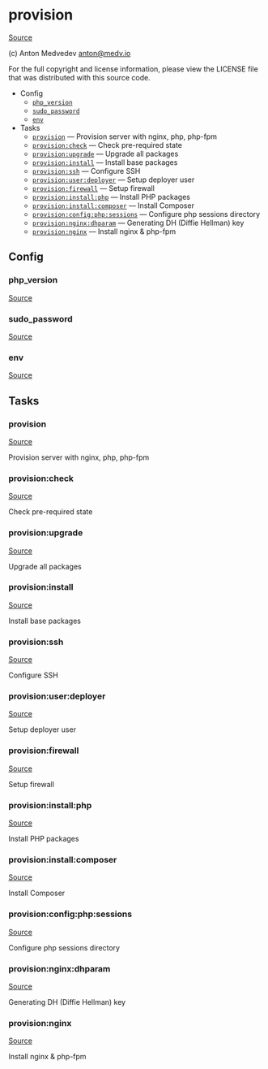 <!-- DO NOT EDIT THIS FILE! -->
<!-- Instead edit recipe/provision/provision.php -->
<!-- Then run bin/docgen -->

# provision

[Source](/recipe/provision/provision.php)

(c) Anton Medvedev <anton@medv.io>

For the full copyright and license information, please view the LICENSE
file that was distributed with this source code.


* Config
  * [`php_version`](#php_version)
  * [`sudo_password`](#sudo_password)
  * [`env`](#env)
* Tasks
  * [`provision`](#provision) — Provision server with nginx, php, php-fpm
  * [`provision:check`](#provision:check) — Check pre-required state
  * [`provision:upgrade`](#provision:upgrade) — Upgrade all packages
  * [`provision:install`](#provision:install) — Install base packages
  * [`provision:ssh`](#provision:ssh) — Configure SSH
  * [`provision:user:deployer`](#provision:user:deployer) — Setup deployer user
  * [`provision:firewall`](#provision:firewall) — Setup firewall
  * [`provision:install:php`](#provision:install:php) — Install PHP packages
  * [`provision:install:composer`](#provision:install:composer) — Install Composer
  * [`provision:config:php:sessions`](#provision:config:php:sessions) — Configure php sessions directory
  * [`provision:nginx:dhparam`](#provision:nginx:dhparam) — Generating DH (Diffie Hellman) key
  * [`provision:nginx`](#provision:nginx) — Install nginx & php-fpm

## Config
### php_version
[Source](/recipe/provision/provision.php#L13)



### sudo_password
[Source](/recipe/provision/provision.php#L14)



### env
[Source](/recipe/provision/provision.php#L15)




## Tasks
### provision
[Source](/recipe/provision/provision.php#L18)

Provision server with nginx, php, php-fpm



### provision:check
[Source](/recipe/provision/provision.php#L47)

Check pre-required state



### provision:upgrade
[Source](/recipe/provision/provision.php#L68)

Upgrade all packages



### provision:install
[Source](/recipe/provision/provision.php#L74)

Install base packages



### provision:ssh
[Source](/recipe/provision/provision.php#L97)

Configure SSH



### provision:user:deployer
[Source](/recipe/provision/provision.php#L111)

Setup deployer user



### provision:firewall
[Source](/recipe/provision/provision.php#L146)

Setup firewall



### provision:install:php
[Source](/recipe/provision/provision.php#L154)

Install PHP packages



### provision:install:composer
[Source](/recipe/provision/provision.php#L179)

Install Composer



### provision:config:php:sessions
[Source](/recipe/provision/provision.php#L212)

Configure php sessions directory



### provision:nginx:dhparam
[Source](/recipe/provision/provision.php#L218)

Generating DH (Diffie Hellman) key



### provision:nginx
[Source](/recipe/provision/provision.php#L229)

Install nginx & php-fpm



